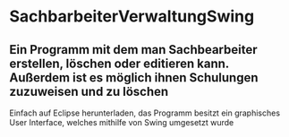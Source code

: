 # SachbarbeiterVerwaltungSwing

## Ein Programm mit dem man Sachbearbeiter erstellen, löschen oder editieren kann. Außerdem ist es möglich ihnen Schulungen zuzuweisen und zu löschen

Einfach auf Eclipse herunterladen, das Programm besitzt ein graphisches User Interface, welches mithilfe von Swing umgesetzt wurde 
